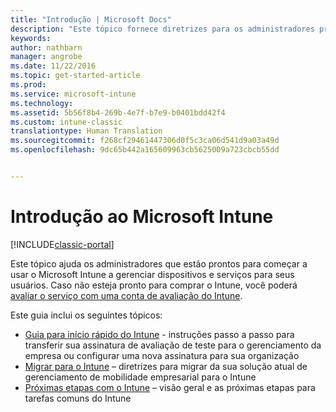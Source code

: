 ```yaml
---
title: "Introdução | Microsoft Docs"
description: "Este tópico fornece diretrizes para os administradores prontos para implantar o Microsoft Intune no ambiente de produção corporativo que gerenciam."
keywords: 
author: nathbarn
manager: angrobe
ms.date: 11/22/2016
ms.topic: get-started-article
ms.prod: 
ms.service: microsoft-intune
ms.technology: 
ms.assetid: 5b56f8b4-269b-4e7f-b7e9-b0401bdd42f4
ms.custom: intune-classic
translationtype: Human Translation
ms.sourcegitcommit: f268cf29461447306d0f5c3ca06d541d9a03a49d
ms.openlocfilehash: 9dc65b442a165609963cb5625009a723cbcb55dd


---
```


# <a name="get-started-with-microsoft-intune"></a>Introdução ao Microsoft Intune

[!INCLUDE[classic-portal](../includes/classic-portal.md)]

Este tópico ajuda os administradores que estão prontos para começar a usar o Microsoft Intune a gerenciar dispositivos e serviços para seus usuários. Caso não esteja pronto para comprar o Intune, você poderá [avaliar o serviço com uma conta de avaliação do Intune](https://docs.microsoft.com/intune/understand-explore/get-started-with-a-30-day-trial-of-microsoft-intune).

Este guia inclui os seguintes tópicos:
- [Guia para início rápido do Intune](start-with-a-paid-subscription-to-microsoft-intune.md) - instruções passo a passo para transferir sua assinatura de avaliação de teste para o gerenciamento da empresa ou configurar uma nova assinatura para sua organização
- [Migrar para o Intune](migrate-to-intune.md) – diretrizes para migrar da sua solução atual de gerenciamento de mobilidade empresarial para o Intune
- [Próximas etapas com o Intune](prevent-company-data-leaks-from-Office-365-mobile-apps.md) – visão geral e as próximas etapas para tarefas comuns do Intune



<!--HONumber=Dec16_HO3-->



